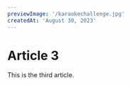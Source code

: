 ```yaml
---
previewImage: '/karaokechallenge.jpg'
createdAt: 'August 30, 2023'
---
```


# Article 3

This is the third article.
